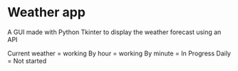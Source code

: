 # Weather app
 A GUI made with Python Tkinter to display the weather forecast using an API

Current weather = working
By hour = working
By minute = In Progress
Daily = Not started

